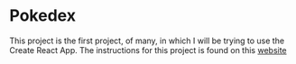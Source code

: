 # Pokedex
This project is the first project, of many, in which I will be trying to use the Create React App. The instructions for this project is found on this [website](http://curric.rithmschool.com/springboard/exercises/react-props-pokedex/)
